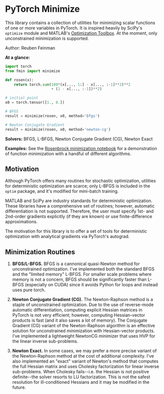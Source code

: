 # PyTorch Minimize

This library contains a collection of utilities for minimizing scalar functions of one or more variables in PyTorch. 
It is inspired heavily by SciPy's `optimize` module and MATLAB's [Optimization Toolbox](https://www.mathworks.com/products/optimization.html). 
At the moment, only unconstrained minimization is supported.

Author: Reuben Feinman

__At a glance:__

```python
import torch
from fmin import minimize

def rosen(x):
    return torch.sum(100*(x[..., 1:] - x[..., :-1]**2)**2 
                     + (1 - x[..., :-1])**2)

# initial point
x0 = torch.tensor([1., 8.])

# BFGS
result = minimize(rosen, x0, method='bfgs')

# Newton Conjugate Gradient
result = minimize(rosen, x0, method='newton-cg')
```

__Solvers:__ BFGS, L-BFGS, Newton Conjugate Gradient (CG), Newton Exact

__Examples:__ See the [Rosenbrock minimization notebook](https://github.com/rfeinman/pytorch-minimize/blob/master/examples/rosen_minimize.ipynb) for a demonstration of function minimization with a handful of different algorithms.

## Motivation
Although PyTorch offers many routines for stochastic optimization, utilities for deterministic optimization are scarce; only L-BFGS is included in the `optim` package, and it's modified for mini-batch training.

MATLAB and SciPy are industry standards for deterministic optimization. 
These libraries have a comprehensive set of routines; however, automatic differentiation is not supported. 
Therefore, the user must specify 1st- and 2nd-order gradients explicitly (if they are known) or use finite-difference approximations.

The motivation for this library is to offer a set of tools for deterministic optimization with analytical gradients via PyTorch's autograd.

## Minimization Routines

1. __BFGS/L-BFGS.__ BFGS is a cannonical quasi-Newton method for unconstrained optimization. I've implemented both the standard BFGS and the "limited memory" L-BFGS. For smaller scale problems where memory is not a concern, BFGS should be significantly faster than L-BFGS (especially on CUDA) since it avoids Python for loops and instead uses pure torch.
   
2. __Newton Conjugate Gradient (CG).__ The Newton-Raphson method is a staple of unconstrained optimization. Due to the use of reverse-mode automatic differentiation, computing explicit Hessian matrices in PyTorch is not very efficient; however, computing Hessian-vector products is fast (and it also saves a lot of memory). The Conjugate Gradient (CG) variant of the Newton-Raphson algorithm is an effective solution for unconstrained minimization with Hessian-vector products. I've implemented a lightweight NewtonCG minimizer that uses HVP for the linear inverse sub-problems.

3. __Newton Exact.__ In some cases, we may prefer a more precise variant of the Newton-Raphson method at the cost of additional complexity. I've also implemented an "exact" variant of Newton's method that computes the full Hessian matrix and uses Cholesky factorization for linear inverse sub-problems. When Cholesky fails--i.e. the Hessian is not positive definite--the solver resorts to LU factorization. This is not the safest resolution for ill-conditioned Hessians and it may be modified in the future.

